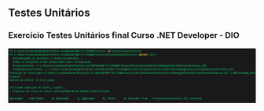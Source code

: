 ## Testes Unitários

### Exercício Testes Unitários final Curso .NET Developer - DIO

![alt text](image.png)